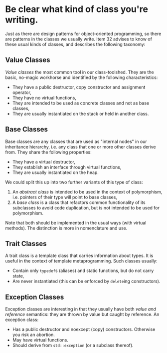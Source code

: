 # Be clear what kind of class you're writing.

Just as there are design patterns for object-oriented programming, so there are patterns in the classes we usually write. Item 32 advises to know of these usual kinds of classes, and describes the following taxonomy:

## Value Classes

*Value classes* the most common tool in our class-toolshed. They are the basic, no-magic workhorse and identified by the following characteristics:

* They have a public destructor, copy constructor and assignment operator,
* They have no virtual functions,
* They are intended to be used as concrete classes and not as base classes,
* They are usually instantiated on the stack or held in another class.

## Base Classes

Base classes are any classes that are used as "internal nodes" in our inheritance hierarchy, i.e. any class that one or more other classes derive from. They share the following properties:

* They have a virtual destructor,
* They establish an interface through virtual functions,
* They are usually instantiated on the heap.

We could split this up into two further variants of this type of class:

1. An *abstract class* is intended to be used in the context of polymorphism, i.e. pointers of their type will point to base classes,
2. A *base class* is a class that refactors common functionality of its subclasses to avoid code duplication, but is not intended to be used for polymorphism.

Note that both should be implemented in the usual ways (with virtual methods). The distinction is more in nomenclature and use.

## Trait Classes

A trait class is a template class that carries information about types. It is useful in the context of template metaprogramming. Such classes usually:

* Contain only `typedef`s (aliases) and static functions, but do not carry state,
* Are never instantiated (this can be enforced by `delete`ing constructors).

## Exception Classes

Exception classes are interesting in that they usually have both *value and reference* semantics: they are thrown by value but caught by reference. An exception class:

* Has a public destructor and noexcept (copy) constructors. Otherwise you risk an abortion.
* May have virtual functions.
* Should derive from `std::exception` (or a subclass thereof).
